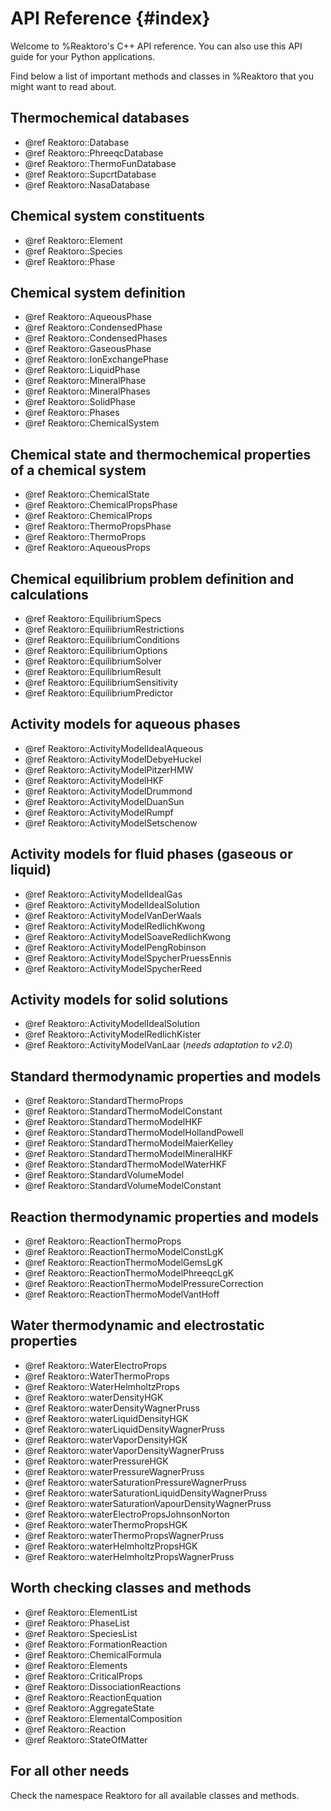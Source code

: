 # API Reference {#index}

Welcome to %Reaktoro's C++ API reference. You can also use this API guide for
your Python applications.

Find below a list of important methods and classes in %Reaktoro that you might
want to read about.

## Thermochemical databases

- @ref Reaktoro::Database
- @ref Reaktoro::PhreeqcDatabase
- @ref Reaktoro::ThermoFunDatabase
- @ref Reaktoro::SupcrtDatabase
- @ref Reaktoro::NasaDatabase

## Chemical system constituents

- @ref Reaktoro::Element
- @ref Reaktoro::Species
- @ref Reaktoro::Phase

## Chemical system definition

- @ref Reaktoro::AqueousPhase
- @ref Reaktoro::CondensedPhase
- @ref Reaktoro::CondensedPhases
- @ref Reaktoro::GaseousPhase
- @ref Reaktoro::IonExchangePhase
- @ref Reaktoro::LiquidPhase
- @ref Reaktoro::MineralPhase
- @ref Reaktoro::MineralPhases
- @ref Reaktoro::SolidPhase
- @ref Reaktoro::Phases
- @ref Reaktoro::ChemicalSystem

## Chemical state and thermochemical properties of a chemical system

- @ref Reaktoro::ChemicalState
- @ref Reaktoro::ChemicalPropsPhase
- @ref Reaktoro::ChemicalProps
- @ref Reaktoro::ThermoPropsPhase
- @ref Reaktoro::ThermoProps
- @ref Reaktoro::AqueousProps

## Chemical equilibrium problem definition and calculations

- @ref Reaktoro::EquilibriumSpecs
- @ref Reaktoro::EquilibriumRestrictions
- @ref Reaktoro::EquilibriumConditions
- @ref Reaktoro::EquilibriumOptions
- @ref Reaktoro::EquilibriumSolver
- @ref Reaktoro::EquilibriumResult
- @ref Reaktoro::EquilibriumSensitivity
- @ref Reaktoro::EquilibriumPredictor

## Activity models for aqueous phases

- @ref Reaktoro::ActivityModelIdealAqueous
- @ref Reaktoro::ActivityModelDebyeHuckel
- @ref Reaktoro::ActivityModelPitzerHMW
- @ref Reaktoro::ActivityModelHKF
- @ref Reaktoro::ActivityModelDrummond
- @ref Reaktoro::ActivityModelDuanSun
- @ref Reaktoro::ActivityModelRumpf
- @ref Reaktoro::ActivityModelSetschenow

## Activity models for fluid phases (gaseous or liquid)

- @ref Reaktoro::ActivityModelIdealGas
- @ref Reaktoro::ActivityModelIdealSolution
- @ref Reaktoro::ActivityModelVanDerWaals
- @ref Reaktoro::ActivityModelRedlichKwong
- @ref Reaktoro::ActivityModelSoaveRedlichKwong
- @ref Reaktoro::ActivityModelPengRobinson
- @ref Reaktoro::ActivityModelSpycherPruessEnnis
- @ref Reaktoro::ActivityModelSpycherReed

## Activity models for solid solutions

- @ref Reaktoro::ActivityModelIdealSolution
- @ref Reaktoro::ActivityModelRedlichKister
- @ref Reaktoro::ActivityModelVanLaar (*needs adaptation to v2.0*)

## Standard thermodynamic properties and models

- @ref Reaktoro::StandardThermoProps
- @ref Reaktoro::StandardThermoModelConstant
- @ref Reaktoro::StandardThermoModelHKF
- @ref Reaktoro::StandardThermoModelHollandPowell
- @ref Reaktoro::StandardThermoModelMaierKelley
- @ref Reaktoro::StandardThermoModelMineralHKF
- @ref Reaktoro::StandardThermoModelWaterHKF
- @ref Reaktoro::StandardVolumeModel
- @ref Reaktoro::StandardVolumeModelConstant

## Reaction thermodynamic properties and models

- @ref Reaktoro::ReactionThermoProps
- @ref Reaktoro::ReactionThermoModelConstLgK
- @ref Reaktoro::ReactionThermoModelGemsLgK
- @ref Reaktoro::ReactionThermoModelPhreeqcLgK
- @ref Reaktoro::ReactionThermoModelPressureCorrection
- @ref Reaktoro::ReactionThermoModelVantHoff

## Water thermodynamic and electrostatic properties

- @ref Reaktoro::WaterElectroProps
- @ref Reaktoro::WaterThermoProps
- @ref Reaktoro::WaterHelmholtzProps
- @ref Reaktoro::waterDensityHGK
- @ref Reaktoro::waterDensityWagnerPruss
- @ref Reaktoro::waterLiquidDensityHGK
- @ref Reaktoro::waterLiquidDensityWagnerPruss
- @ref Reaktoro::waterVaporDensityHGK
- @ref Reaktoro::waterVaporDensityWagnerPruss
- @ref Reaktoro::waterPressureHGK
- @ref Reaktoro::waterPressureWagnerPruss
- @ref Reaktoro::waterSaturationPressureWagnerPruss
- @ref Reaktoro::waterSaturationLiquidDensityWagnerPruss
- @ref Reaktoro::waterSaturationVapourDensityWagnerPruss
- @ref Reaktoro::waterElectroPropsJohnsonNorton
- @ref Reaktoro::waterThermoPropsHGK
- @ref Reaktoro::waterThermoPropsWagnerPruss
- @ref Reaktoro::waterHelmholtzPropsHGK
- @ref Reaktoro::waterHelmholtzPropsWagnerPruss

## Worth checking classes and methods

- @ref Reaktoro::ElementList
- @ref Reaktoro::PhaseList
- @ref Reaktoro::SpeciesList
- @ref Reaktoro::FormationReaction
- @ref Reaktoro::ChemicalFormula
- @ref Reaktoro::Elements
- @ref Reaktoro::CriticalProps
- @ref Reaktoro::DissociationReactions
- @ref Reaktoro::ReactionEquation
- @ref Reaktoro::AggregateState
- @ref Reaktoro::ElementalComposition
- @ref Reaktoro::Reaction
- @ref Reaktoro::StateOfMatter

## For all other needs

Check the namespace Reaktoro for all available classes and methods.
